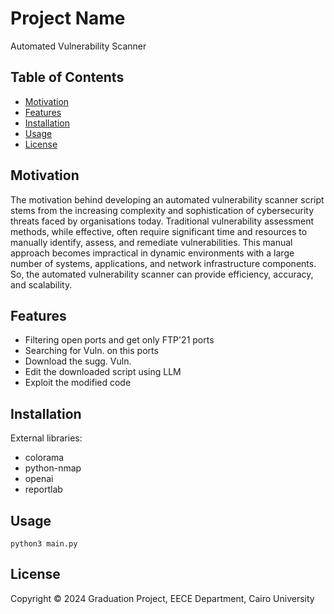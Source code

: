 # Project Name

Automated Vulnerability Scanner

## Table of Contents

- [Motivation](#Motivation)
- [Features](#features)
- [Installation](#installation)
- [Usage](#usage)
- [License](#license)

## Motivation

The motivation behind developing an automated vulnerability scanner script stems from the increasing complexity and sophistication of cybersecurity threats faced by organisations today. Traditional vulnerability assessment methods, while effective, often require significant time and resources to manually identify, assess, and remediate vulnerabilities. This manual approach becomes impractical in dynamic environments with a large number of systems, applications, and network infrastructure components. So, the automated vulnerability scanner can provide efficiency, accuracy, and scalability.

## Features

- Filtering open ports and get only FTP'21 ports
- Searching for Vuln. on this ports
- Download the sugg. Vuln.
- Edit the downloaded script using LLM
- Exploit the modified code

## Installation

External libraries:
- colorama
- python-nmap
- openai
- reportlab


## Usage

`python3 main.py`

## License

Copyright © 2024 Graduation Project, EECE Department, Cairo University